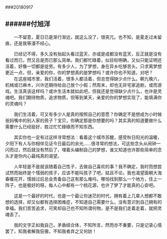 
###20180917

######付旭洋
---

&#8195;&#8195;一不留意，夏日已是渐行渐远，就这么没了，很突兀。也不知，是夏走过未留痕，还是我等漫不经心。

&#8195;&#8195;已经记不得，多久没有抬起头看过蓝天，亦或是成都没有蓝天，反正就是没有看过而已，然又且是而已那么简单。我们都忙碌着，似目标明确，又似只能证明还活着，好像一切都是徒劳。有多少人，为了梦想，身在异乡吃够苦头，只求离梦想更近一点，但，亲爱的你，你的梦想真的是梦想吗？或许你也不知道，对吧？
&#8195;&#8195;在这座城市里，我们活着，很多人都活着，但总觉得缺少点什么。朝九晚六，机械或已麻木，兴许还期待给自己放个小假；然周末，却也无非宅家追剧，或而游戏。生活真该这样吗？或许生活本就如此吧，但我还是觉得缺少点什么，也许是灵魂吧。我们期待物质，追求物质，但等到某天，亲爱的你的梦想实现了，能填满你的灵魂吗？

&#8195;&#8195;我们生活着，可又有多少人是真的按照自己的意愿？你确定不是想成为小时候爸妈嘴中的别人家的孩子？宝贝，你确定那是你想要的吗？其实真的知道要做什么需要什么已经挺好，胜过忙忙碌碌而不知东西。

&#8195;&#8195;其实你也一定有过这样寻常想法：看着这个城市苏醒，感受秋日阳光的温暖，夕阳下有人与你相伴见证今日最后的余光......很寻常的想法，可这些念头从闹钟一闪而过，然后就没有然后了，埋着头编制自己的梦想，谁又知道也许那些简单的念头才是你内心最纯真的渴望。

&#8195;&#8195;人年轻是不是就该随着自己性子，去做自己喜欢的事？我不确定，我时而想尝试然而始终是个懦弱的孩子，应该不能叫孩子了吧，姑且不论。我也渴望面朝大海春暖花开，懦弱过后总会责备自己这有那么难吗，哪怕找到那么一个地方，住上一阵子，也是极好的呀。每人心中都有一个桃花源，也许了梦了才能真的心安吧。

&#8195;&#8195;这是一个最好的时代，也是一个最让你迷茫的时代，拥有着上几辈人想都不敢想的选择，却又似都有选择困难症，不知道自己需要什么，没有意识到自己拥有的幸福。我们苦苦追求，可笑却自己也不知所谓何物，是不是我们走着走着，就把灵魂丢了。

&#8195;&#8195;我的文字正如我自己，矛盾结合体，不知所言，然而亦不重要，只是记录心情罢了，知我者解我狂傲，不知我者弃之又何妨！